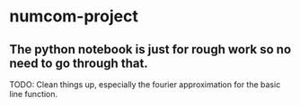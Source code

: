 # numcom-project
## The python notebook is just for rough work so no need to go through that.
TODO: Clean things up, especially the fourier approximation for the basic line function.
